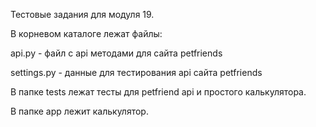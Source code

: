Тестовые задания для модуля 19.

В корневом каталоге лежат файлы:

api.py - файл с api методами для сайта petfriends

settings.py - данные для тестирования api сайта petfriends

В папке tests лежат тесты для petfriend api и простого калькулятора.

В папке app лежит калькулятор.
